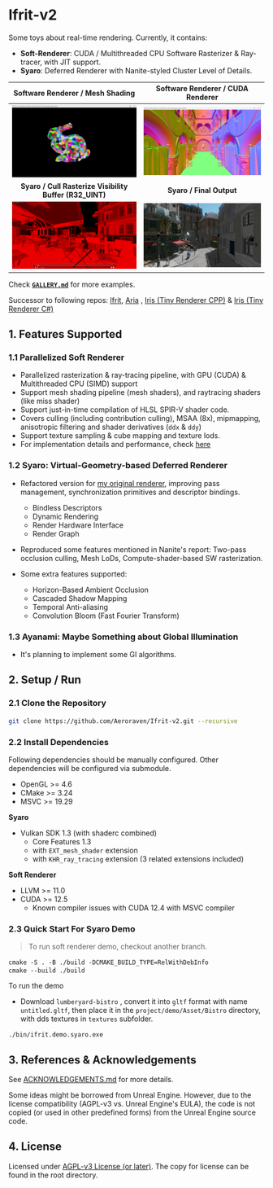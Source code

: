 # Ifrit-v2

Some toys about real-time rendering. Currently, it contains:

- **Soft-Renderer**: CUDA / Multithreaded CPU Software Rasterizer & Ray-tracer, with JIT support.
- **Syaro**: Deferred Renderer with Nanite-styled Cluster Level of Details.


| <center>Software Renderer / Mesh Shading</center>                        | <center>Software Renderer / CUDA Renderer</center> |
| ------------------------------------------------------- | --------------------------------- |
| ![](docs/img/img_demo3.png)                             | ![](docs/img/img_demo1.png)       |
| <center>**Syaro / Cull Rasterize Visibility Buffer (R32_UINT)**</center> | <center>**Syaro / Final Output**</center>          |
| ![](docs/img/syaro_clodvisb.png)                        | ![](docs/img/syaro_clod1.png)     |



Check  **[`GALLERY.md`](./docs/gallery.md)** for more examples.

Successor to following repos: [Ifrit](https://github.com/Aeroraven/Ifrit), [Aria](https://github.com/Aeroraven/Aria) , [Iris (Tiny Renderer CPP)](https://github.com/Aeroraven/Stargazer/tree/main/ComputerGraphics/Iris)  & [Iris (Tiny Renderer C#)](https://github.com/Aeroraven/Stargazer/tree/main/ComputerGraphics/TinyRenderer)



## 1. Features Supported

### 1.1 Parallelized Soft Renderer

- Parallelized rasterization & ray-tracing pipeline, with GPU (CUDA) & Multithreaded CPU (SIMD) support
- Support mesh shading pipeline (mesh  shaders), and raytracing shaders (like miss shader)
- Support just-in-time compilation of HLSL SPIR-V shader code.
- Covers culling (including contribution culling), MSAA (8x), mipmapping,  anisotropic filtering and shader derivatives (`ddx` & `ddy`)
- Support texture sampling & cube mapping and texture lods.
- For implementation details and performance, check [here](./projects/softgraphics/readme.md)



### 1.2 Syaro: Virtual-Geometry-based Deferred Renderer

- Refactored version for [my original renderer](https://github.com/Aeroraven/Aria), improving pass management, synchronization primitives and descriptor bindings.

  - Bindless Descriptors
  - Dynamic Rendering
  - Render Hardware Interface
  - Render Graph

- Reproduced some features mentioned in Nanite's report: Two-pass occlusion culling, Mesh LoDs, Compute-shader-based SW rasterization.

- Some extra features supported:

  - Horizon-Based Ambient Occlusion
  - Cascaded Shadow Mapping
  - Temporal Anti-aliasing
  - Convolution Bloom (Fast Fourier Transform)

### 1.3 Ayanami: Maybe Something about Global Illumination

- It's planning to implement some GI algorithms.
    

## 2. Setup / Run

### 2.1 Clone the Repository

```bash
git clone https://github.com/Aeroraven/Ifrit-v2.git --recursive 
```

### 2.2 Install Dependencies

Following dependencies should be manually configured. Other dependencies will be configured via submodule.

- OpenGL >= 4.6 
- CMake >= 3.24
- MSVC >= 19.29

**Syaro**

- Vulkan SDK 1.3 (with shaderc combined)
  - Core Features 1.3
  - with `EXT_mesh_shader` extension
  - with `KHR_ray_tracing` extension (3 related extensions included)

**Soft Renderer** 

- LLVM >= 11.0
- CUDA >= 12.5
  - Known compiler issues with CUDA 12.4 with MSVC compiler

### 2.3 Quick Start For Syaro Demo

> To run soft renderer demo, checkout another branch.

```shell
cmake -S . -B ./build -DCMAKE_BUILD_TYPE=RelWithDebInfo
cmake --build ./build
```

To run the demo

- Download `lumberyard-bistro` , convert it into `gltf` format with name `untitled.gltf`, then place it in the `project/demo/Asset/Bistro` directory, with dds textures in `textures` subfolder.

```shell
./bin/ifrit.demo.syaro.exe
```


## 3. References & Acknowledgements

See [ACKNOWLEDGEMENTS.md](./ACKNOWLEDGEMENTS.md) for more details.

Some ideas might be borrowed from Unreal Engine. However, due to the license compatibility (AGPL-v3 vs. Unreal Engine's EULA), 
the code is not copied (or used in other predefined forms) from the Unreal Engine source code.

## 4. License

Licensed under [AGPL-v3 License (or later)](https://www.gnu.org/licenses/agpl-3.0.en.html). The copy for license can be found in the root directory. 

